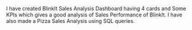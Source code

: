 I have created BlinkIt Sales Analysis Dashboard having 4 cards and Some KPIs which gives a good analysis of Sales Performance of BlinkIt.
I have also made a Pizza Sales Analysis using SQL queries.
